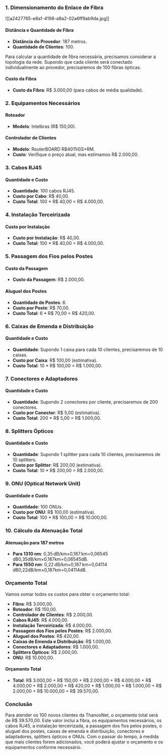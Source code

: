 ### 1. Dimensionamento do Enlace de Fibra
![[a2427765-e8a1-4198-a8a2-02a6ff9ab9da.jpg]]

#### Distância e Quantidade de Fibra

- **Distância do Provedor**: 187 metros.
- **Quantidade de Clientes**: 100.

Para calcular a quantidade de fibra necessária, precisamos considerar a topologia da rede. Supondo que cada cliente será conectado individualmente ao provedor, precisaremos de 100 fibras ópticas.

#### Custo da Fibra

- **Custo da Fibra**: R$ 3.000,00 (para cabos de média qualidade).

### 2. Equipamentos Necessários

#### Roteador

- **Modelo**: Intelbras (R$ 150,00).

#### Controlador de Clientes

- **Modelo**: RouterBOARD RB4011iGS+RM.
- **Custo**: Verifique o preço atual, mas estimamos R$ 2.000,00.

### 3. Cabos RJ45

#### Quantidade e Custo

- **Quantidade**: 100 cabos RJ45.
- **Custo por Cabo**: R$ 40,00.
- **Custo Total**: 100 * R$ 40,00 = R$ 4.000,00.

### 4. Instalação Terceirizada

#### Custo por Instalação

- **Custo por Instalação**: R$ 40,00.
- **Custo Total**: 100 * R$ 40,00 = R$ 4.000,00.

### 5. Passagem dos Fios pelos Postes

#### Custo da Passagem

- **Custo da Passagem**: R$ 2.000,00.

#### Aluguel dos Postes

- **Quantidade de Postes**: 6.
- **Custo por Poste**: R$ 70,00.
- **Custo Total**: 6 * R$ 70,00 = R$ 420,00.

### 6. Caixas de Emenda e Distribuição

#### Quantidade e Custo

- **Quantidade**: Supondo 1 caixa para cada 10 clientes, precisaremos de 10 caixas.
- **Custo por Caixa**: R$ 100,00 (estimativa).
- **Custo Total**: 10 * R$ 100,00 = R$ 1.000,00.

### 7. Conectores e Adaptadores

#### Quantidade e Custo

- **Quantidade**: Supondo 2 conectores por cliente, precisaremos de 200 conectores.
- **Custo por Conector**: R$ 5,00 (estimativa).
- **Custo Total**: 200 * R$ 5,00 = R$ 1.000,00.

### 8. Splitters Ópticos

#### Quantidade e Custo

- **Quantidade**: Supondo 1 splitter para cada 10 clientes, precisaremos de 10 splitters.
- **Custo por Splitter**: R$ 200,00 (estimativa).
- **Custo Total**: 10 * R$ 200,00 = R$ 2.000,00.

### 9. ONU (Optical Network Unit)

#### Quantidade e Custo

- **Quantidade**: 100 ONUs.
- **Custo por ONU**: R$ 100,00 (estimativa).
- **Custo Total**: 100 * R$ 100,00 = R$ 10.000,00.

### 10. Cálculo da Atenuação Total

#### Atenuação para 187 metros

- **Para 1310 nm**: 0,35 dB/km×0,187 km=0,06545 dB0,35dB/km×0,187km=0,06545dB.
- **Para 1550 nm**: 0,22 dB/km×0,187 km=0,04114 dB0,22dB/km×0,187km=0,04114dB.

### Orçamento Total

Vamos somar todos os custos para obter o orçamento total:

- **Fibra**: R$ 3.000,00.
- **Roteador**: R$ 150,00.
- **Controlador de Clientes**: R$ 2.000,00.
- **Cabos RJ45**: R$ 4.000,00.
- **Instalação Terceirizada**: R$ 4.000,00.
- **Passagem dos Fios pelos Postes**: R$ 2.000,00.
- **Aluguel dos Postes**: R$ 420,00.
- **Caixas de Emenda e Distribuição**: R$ 1.000,00.
- **Conectores e Adaptadores**: R$ 1.000,00.
- **Splitters Ópticos**: R$ 2.000,00.
- **ONU**: R$ 10.000,00.

#### Orçamento Total

- **Total**: R$ 3.000,00 + R$ 150,00 + R$ 2.000,00 + R$ 4.000,00 + R$ 4.000,00 + R$ 2.000,00 + R$ 420,00 + R$ 1.000,00 + R$ 1.000,00 + R$ 2.000,00 + R$ 10.000,00 = R$ 39.570,00.

### Conclusão

Para atender os 100 novos clientes da ThanosNet, o orçamento total será de R$ 39.570,00. Este valor inclui a fibra, os equipamentos necessários, os cabos RJ45, a instalação terceirizada, a passagem dos fios pelos postes, o aluguel dos postes, caixas de emenda e distribuição, conectores e adaptadores, splitters ópticos e ONUs. Com o passar do tempo, à medida que mais clientes forem adicionados, você poderá ajustar o orçamento e os equipamentos conforme necessário.